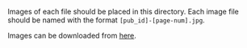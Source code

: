 Images of each file should be placed in this directory. Each image file should be named with the format `[pub_id]-[page-num].jpg`.

Images can be downloaded from [here](https://ai2-s2-research-public.s3.us-west-2.amazonaws.com/layout-distribution-shift-acl-2023/all_images_20230524.tar.gz).
